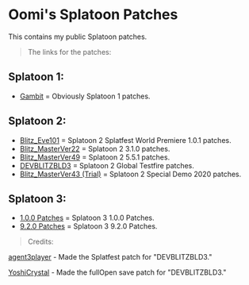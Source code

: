 # Oomi's Splatoon Patches 
This contains my public Splatoon patches.

> The links for the patches:
## Splatoon 1:
- [Gambit](https://github.com/oomi-the-octo/oomis-splatoon-patches/tree/main/Splatoon%201) = Obviously Splatoon 1 patches.
## Splatoon 2:
- [Blitz_Eve101](https://github.com/oomi-the-octo/oomis-splatoon-patches/blob/main/Splatoon%202/Blitz_Eve101.pchtxt) = Splatoon 2 Splatfest World Premiere 1.0.1 patches.
- [Blitz_MasterVer22](https://github.com/oomi-the-octo/oomis-splatoon-patches/blob/main/Splatoon%202/Blitz_MasterVer22.pchtxt) = Splatoon 2 3.1.0 patches.
- [Blitz_MasterVer49](https://github.com/oomi-the-octo/oomis-splatoon-patches/blob/main/Splatoon%202/Blitz_MasterVer49.pchtxt) = Splatoon 2 5.5.1 patches.
- [DEVBLITZBLD3](https://github.com/oomi-the-octo/oomis-splatoon-patches/blob/main/Splatoon%202/DEVBLITZBLD3.pchtxt) = Splatoon 2 Global Testfire patches.
- [Blitz_MasterVer43 (Trial)](https://github.com/oomi-the-octo/oomis-splatoon-patches/blob/main/Splatoon%202/Blitz_MasterVer43(Trial).pchtxt) = Splatoon 2 Special Demo 2020 patches.
## Splatoon 3:
- [1.0.0 Patches](https://github.com/oomi-the-octo/oomis-splatoon-patches/blob/main/Splatoon%203/Thunder-1.0.0.pchtxt) = Splatoon 3 1.0.0 Patches.
- [9.2.0 Patches](https://github.com/oomi-the-octo/oomis-splatoon-patches/blob/main/Splatoon%203/Thunder-9.2.0.pchtxt) = Splatoon 3 9.2.0 Patches.
> Credits:

[agent3player](https://x.com/3_player95950) - Made the Splatfest patch for "DEVBLITZBLD3."

[YoshiCrystal](https://github.com/YoshiCrystal9) - Made the fullOpen save patch for "DEVBLITZBLD3."
